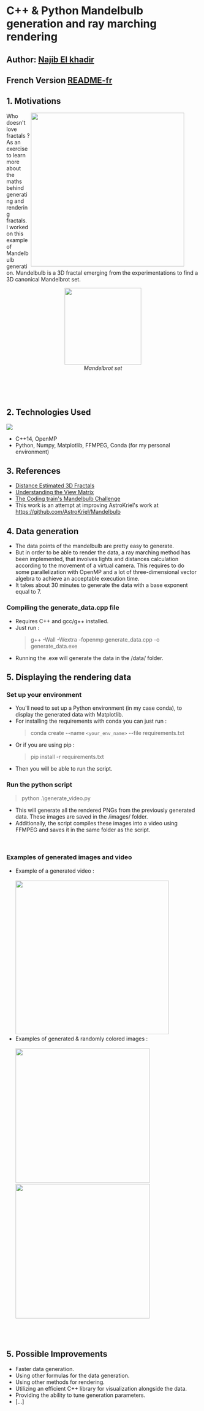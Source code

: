# C++ & Python Mandelbulb generation and ray marching rendering

## Author: [Najib El khadir](https://github.com/NajibXY)
## French Version [README-fr](https://github.com/NajibXY/Mandelbulb-with-Ray-marching/blob/master/README-fr.md)

## 1. Motivations

<figure text-align="right">
  <img align="right" src="https://github.com/NajibXY/Mandelbulb-with-Ray-marching/blob/master/assets/mandelbulb.gif" width="400">
</figure>

Who doesn't love fractals ? </br>
As an exercise to learn more about the maths behind generating and rendering fractals. I worked on this example of Mandelbulb generation. Mandelbulb is a 3D fractal emerging from the experimentations to find a 3D canonical Mandelbrot set.
<p align="center">
  <img src="https://upload.wikimedia.org/wikipedia/commons/2/21/Mandel_zoom_00_mandelbrot_set.jpg" width="200">
  </br>
  <em>Mandelbrot set</em>
</p>

</br> </br>
</br>

## 2. Technologies Used
![](https://skillicons.dev/icons?i=cpp,python)
- C++14, OpenMP
- Python, Numpy, Matplotlib, FFMPEG, Conda (for my personal environment)

## 3. References

- [Distance Estimated 3D Fractals](http://blog.hvidtfeldts.net/index.php/2011/06/distance-estimated-3d-fractals-part-i/)
- [Understanding the View Matrix](https://www.3dgep.com/understanding-the-view-matrix/)
- [The Coding train's Mandelbulb Challenge](https://www.youtube.com/watch?v=NJCiUVGiNyA&ab_channel=TheCodingTrain)
- This work is an attempt at improving AstroKriel's work at https://github.com/AstroKriel/Mandelbulb

## 4. Data generation

- The data points of the mandelbulb are pretty easy to generate.
- But in order to be able to render the data, a ray marching method has been implemented, that involves lights and distances calculation according to the movement of a virtual camera. This requires to do some parallelization with OpenMP and a lot of three-dimensional vector algebra to achieve an acceptable execution time.
- It takes about 30 minutes to generate the data with a base exponent equal to 7.

### Compiling the generate_data.cpp file

- Requires C++ and gcc/g++ installed.
- Just run :
  > g++ -Wall -Wextra -fopenmp generate_data.cpp -o generate_data.exe
- Running the .exe will generate the data in the /data/ folder.

## 5. Displaying the rendering data

### Set up your environment

- You'll need to set up a Python environment (in my case conda), to display the generated data with Matplotlib.
- For installing the requirements with conda you can just run :
  > conda create --name `<your_env_name>` --file requirements.txt
- Or if you are using pip :
  > pip install -r requirements.txt
- Then you will be able to run the script.

### Run the python script

> python .\generate_video.py
- This will generate all the rendered PNGs from the previously generated data. These images are saved in the /images/ folder.
- Additionally, the script compiles these images into a video using FFMPEG and saves it in the same folder as the script.
</br>

### Examples of generated images and video 

+ Example of a generated video :
   </br>
   </br>
  <img src="https://github.com/NajibXY/Mandelbulb-with-Ray-marching/blob/master/assets/mandelbulb.gif" width="400">
  </br>
+ Examples of generated & randomly colored images :
  </br>
  </br>
  <img src="https://github.com/NajibXY/Mandelbulb-with-Ray-marching/blob/master/assets/example1.png" width="350">
  </br>
  <img src="https://github.com/NajibXY/Mandelbulb-with-Ray-marching/blob/master/assets/example2.png" width="350"> 

</br></br>

## 5. Possible Improvements

- Faster data generation.
- Using other formulas for the data generation.
- Using other methods for rendering.
- Utilizing an efficient C++ library for visualization alongside the data.
- Providing the ability to tune generation parameters.
- [...]
